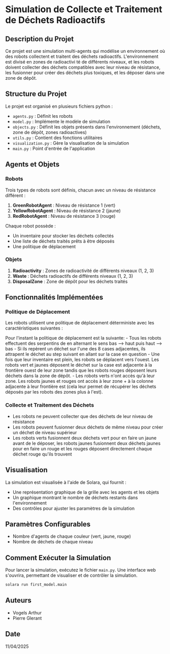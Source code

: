 # Simulation de Collecte et Traitement de Déchets Radioactifs

## Description du Projet

Ce projet est une simulation multi-agents qui modélise un environnement où des robots collectent et traitent des déchets radioactifs. L'environnement est divisé en zones de radioactivi té de différents niveaux, et les robots doivent collecter des déchets compatibles avec leur niveau de résistance, les fusionner pour créer des déchets plus toxiques, et les déposer dans une zone de dépôt.

## Structure du Projet

Le projet est organisé en plusieurs fichiers python :

- `agents.py` : Définit les robots
- `model.py` : Implémente le modèle de simulation
- `objects.py` : Définit les objets présents dans l'environnement (déchets, zone de dépôt, zones radioactives) 
- `utils.py` : Contient des fonctions utilitaires
- `visualization.py` : Gère la visualisation de la simulation
- `main.py` : Point d'entrée de l'application

## Agents et Objets

### Robots

Trois types de robots sont définis, chacun avec un niveau de résistance différent :

1. **GreenRobotAgent** : Niveau de résistance 1 (vert)
2. **YellowRobotAgent** : Niveau de résistance 2 (jaune)
3. **RedRobotAgent** : Niveau de résistance 3 (rouge)

Chaque robot possède :

- Un inventaire pour stocker les déchets collectés
- Une liste de déchets traités prêts à être déposés
- Une politique de déplacement

### Objets

1. **Radioactivity** : Zones de radioactivité de différents niveaux (1, 2, 3)
2. **Waste** : Déchets radioactifs de différents niveaux (1, 2, 3)
3. **DisposalZone** : Zone de dépôt pour les déchets traités

## Fonctionnalités Implémentées

### Politique de Déplacement

Les robots utilisent une politique de déplacement déterministe avec les caractéristiques suivantes :

Pour l'instant la politique de déplacement est la suivante:
    - Tous les robots effectuent des serpentins de en alternant le sens bas --> haut puis haut --> bas
    - Si ils repèrent un déchet sur l'une des 8 cases adjacentes, ils attrapent le déchet au step suivant en allant sur la case en question
    - Une fois que leur inventaire est plein, les robots se déplacent vers l'ouest. Les robots vert et jaunes déposent le déchet sur la case est adjacente à la frontière ouest de leur zone tandis que les robots rouges déposent leurs déchets dans la zone de dépôt.
    - Les robots verts n'ont accès qu'à leur zone. Les robots jaunes et rouges ont accès à leur zone + à la colonne adjacente à leur frontière est (cela leur permet de récupérer les déchets déposés par les robots des zones plus à l'est).

### Collecte et Traitement des Déchets

- Les robots ne peuvent collecter que des déchets de leur niveau de résistance
- Les robots peuvent fusionner deux déchets de même niveau pour créer un déchet de niveau supérieur
- Les robots verts fusionnent deux déchets vert pour en faire un jaune avant de le déposer, les robots jaunes fusionnent deux déchets jaunes pour en faire un rouge et les rouges déposent directement chaque déchet rouge qu'ils trouvent 

## Visualisation

La simulation est visualisée à l'aide de Solara, qui fournit :

- Une représentation graphique de la grille avec les agents et les objets
- Un graphique montrant le nombre de déchets restants dans l'environnement
- Des contrôles pour ajuster les paramètres de la simulation

## Paramètres Configurables

- Nombre d'agents de chaque couleur (vert, jaune, rouge)
- Nombre de déchets de chaque niveau

## Comment Exécuter la Simulation

Pour lancer la simulation, exécutez le fichier `main.py`. Une interface web s'ouvrira, permettant de visualiser et de contrôler la simulation.
```bash
solara run first_model.main
```

## Auteurs

- Vogels Arthur
- Pierre Glerant

## Date

11/04/2025